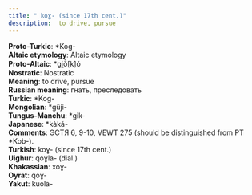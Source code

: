 ```yaml
---
title: " koɣ- (since 17th cent.)"
description:  to drive, pursue
---
```


<strong>Proto-Turkic</strong>:  *Kog-<br>
<strong>Altaic etymology</strong>:  Altaic etymology<br>
<strong> Proto-Altaic</strong>:  *gi̯ŏ̀[k]ó<br>
<strong>Nostratic</strong>:  Nostratic<br>
<strong>Meaning</strong>:  to drive, pursue<br>
<strong>Russian meaning</strong>:  гнать, преследовать<br>
<strong>Turkic</strong>:  *Kog-<br>
<strong>Mongolian</strong>:  *güji-<br>
<strong>Tungus-Manchu</strong>:  *gik-<br>
<strong>Japanese</strong>:  *kàká-<br>
<strong>Comments</strong>:  ЭСТЯ 6, 9-10, VEWT 275 (should be distinguished from PT *Kob-).<br>
<strong>Turkish</strong>:  koɣ- (since 17th cent.)<br>
<strong>Uighur</strong>:  qoɣla- (dial.)<br>
<strong>Khakassian</strong>:  xoɣ-<br>
<strong>Oyrat</strong>:  qoɣ-<br>
<strong>Yakut</strong>:  kuolā-<br>


